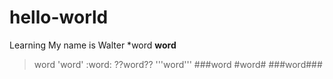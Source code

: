 # hello-world
Learning 
My name is Walter
*word
**word**
>word
'word'
:word:
??word??
'''word'''
###word
#word#
###word###
